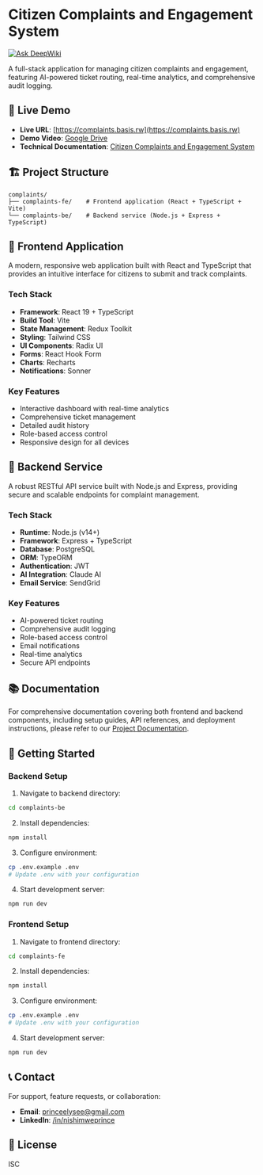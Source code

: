 # Citizen Complaints and Engagement System

[![Ask DeepWiki](https://deepwiki.com/badge.svg)](https://deepwiki.com/nishimweprince/complaints)

A full-stack application for managing citizen complaints and engagement, featuring AI-powered ticket routing, real-time analytics, and comprehensive audit logging.

## 📱 Live Demo
- **Live URL**: [https://complaints.basis.rw](https://complaints.basis.rw)
- **Demo Video**: [Google Drive](https://drive.google.com/drive/folders/1xUkTTlyH-oFf-LHbOszWEDcDhyo1Oh2P?usp=sharing)
- **Technical Documentation**: [Citizen Complaints and Engagement System](https://deepwiki.com/nishimweprince/complaints)

## 🏗️ Project Structure

```
complaints/
├── complaints-fe/    # Frontend application (React + TypeScript + Vite)
└── complaints-be/    # Backend service (Node.js + Express + TypeScript)
```

## 🎯 Frontend Application

A modern, responsive web application built with React and TypeScript that provides an intuitive interface for citizens to submit and track complaints.

### Tech Stack
- **Framework**: React 19 + TypeScript
- **Build Tool**: Vite
- **State Management**: Redux Toolkit
- **Styling**: Tailwind CSS
- **UI Components**: Radix UI
- **Forms**: React Hook Form
- **Charts**: Recharts
- **Notifications**: Sonner

### Key Features
- Interactive dashboard with real-time analytics
- Comprehensive ticket management
- Detailed audit history
- Role-based access control
- Responsive design for all devices

## 🔧 Backend Service

A robust RESTful API service built with Node.js and Express, providing secure and scalable endpoints for complaint management.

### Tech Stack
- **Runtime**: Node.js (v14+)
- **Framework**: Express + TypeScript
- **Database**: PostgreSQL
- **ORM**: TypeORM
- **Authentication**: JWT
- **AI Integration**: Claude AI
- **Email Service**: SendGrid

### Key Features
- AI-powered ticket routing
- Comprehensive audit logging
- Role-based access control
- Email notifications
- Real-time analytics
- Secure API endpoints

## 📚 Documentation

For comprehensive documentation covering both frontend and backend components, including setup guides, API references, and deployment instructions, please refer to our [Project Documentation](https://deepwiki.com/nishimweprince/complaints).

## 🚀 Getting Started

### Backend Setup
1. Navigate to backend directory:
```bash
cd complaints-be
```

2. Install dependencies:
```bash
npm install
```

3. Configure environment:
```bash
cp .env.example .env
# Update .env with your configuration
```

4. Start development server:
```bash
npm run dev
```

### Frontend Setup
1. Navigate to frontend directory:
```bash
cd complaints-fe
```

2. Install dependencies:
```bash
npm install
```

3. Configure environment:
```bash
cp .env.example .env
# Update .env with your configuration
```

4. Start development server:
```bash
npm run dev
```

## 📞 Contact

For support, feature requests, or collaboration:
- **Email**: [princeelysee@gmail.com](mailto:princeelysee@gmail.com)
- **LinkedIn**: [/in/nishimweprince](https://www.linkedin.com/in/nishimweprince/)

## 📄 License

ISC 